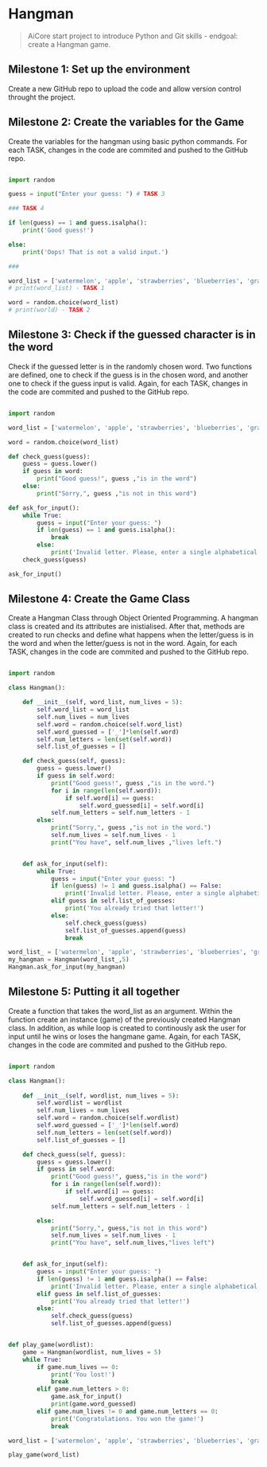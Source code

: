 # Hangman

> AiCore start project to introduce Python and Git skills - endgoal: create a Hangman game.

## Milestone 1: Set up the environment

Create a new GitHub repo to upload the code and allow version control throught the project.


## Milestone 2: Create the variables for the Game

Create the variables for the hangman using basic python commands. For each TASK, changes in the code are commited and pushed to the GitHub repo.

```python

import random 

guess = input("Enter your guess: ") # TASK 3

### TASK 4

if len(guess) == 1 and guess.isalpha():
    print('Good guess!')

else:
    print('Oops! That is not a valid input.')

###

word_list = ['watermelon', 'apple', 'strawberries', 'blueberries', 'grapes']
# print(word_list) - TASK 1

word = random.choice(word_list)
# print(world) - TASK 2
```

## Milestone 3: Check if the guessed character is in the word

Check if the guessed letter is in the randomly chosen word. Two functions are defined, one to check if the guess is in the chosen word, and another one to check if the guess input is valid. Again, for each TASK, changes in the code are commited and pushed to the GitHub repo.

```python

import random

word_list = ['watermelon', 'apple', 'strawberries', 'blueberries', 'grapes']

word = random.choice(word_list)

def check_guess(guess):
    guess = guess.lower()
    if guess in word:
        print("Good guess!", guess ,"is in the word")
    else:
        print("Sorry,", guess ,"is not in this word")

def ask_for_input():
    while True:
        guess = input("Enter your guess: ") 
        if len(guess) == 1 and guess.isalpha():
            break
        else:
            print('Invalid letter. Please, enter a single alphabetical character.')
    check_guess(guess)

ask_for_input()

```

## Milestone 4: Create the Game Class

Create a Hangman Class through Object Oriented Programming. A hangman class is created and its attributes are inistialised. After that, methods are created to run checks and define what happens when the letter/guess is in the word and when the letter/guess is not in the word. Again, for each TASK, changes in the code are commited and pushed to the GitHub repo.

```python

import random

class Hangman():

    def __init__(self, word_list, num_lives = 5):
        self.word_list = word_list
        self.num_lives = num_lives
        self.word = random.choice(self.word_list)
        self.word_guessed = ['_']*len(self.word)
        self.num_letters = len(set(self.word))
        self.list_of_guesses = []

    def check_guess(self, guess):
        guess = guess.lower()
        if guess in self.word:
            print("Good guess!", guess ,"is in the word.")
            for i in range(len(self.word)):
                if self.word[i] == guess:
                    self.word_guessed[i] = self.word[i]
            self.num_letters = self.num_letters - 1
        else:
            print("Sorry,", guess ,"is not in the word.")
            self.num_lives = self.num_lives - 1
            print("You have", self.num_lives ,"lives left.")


    def ask_for_input(self):
        while True:
            guess = input("Enter your guess: ") 
            if len(guess) != 1 and guess.isalpha() == False:
                print('Invalid letter. Please, enter a single alphabetical character.')
            elif guess in self.list_of_guesses:
                print('You already tried that letter!')
            else:
                self.check_guess(guess)
                self.list_of_guesses.append(guess)
                break

word_list_ = ['watermelon', 'apple', 'strawberries', 'blueberries', 'grapes']
my_hangman = Hangman(word_list_,5)
Hangman.ask_for_input(my_hangman)

```

## Milestone 5: Putting it all together

Create a function that takes the word_list as an argument. Within the function create an instance (game) of the previously created Hangman class. In addition, as while loop is created to continously ask the user for input until he wins or loses the hangmane game. Again, for each TASK, changes in the code are commited and pushed to the GitHub repo.

```python

import random

class Hangman():
    
    def __init__(self, wordlist, num_lives = 5):
        self.wordlist = wordlist
        self.num_lives = num_lives
        self.word = random.choice(self.wordlist)
        self.word_guessed = ['_']*len(self.word)
        self.num_letters = len(set(self.word))
        self.list_of_guesses = []

    def check_guess(self, guess):
        guess = guess.lower()
        if guess in self.word:
            print("Good guess!", guess,"is in the word")
            for i in range(len(self.word)):
                if self.word[i] == guess:
                    self.word_guessed[i] = self.word[i]
            self.num_letters = self.num_letters - 1

        else:
            print("Sorry,", guess,"is not in this word")
            self.num_lives = self.num_lives - 1
            print("You have", self.num_lives,"lives left")


    def ask_for_input(self):
        guess = input("Enter your guess: ") 
        if len(guess) != 1 and guess.isalpha() == False:
            print('Invalid letter. Please, enter a single alphabetical character.')
        elif guess in self.list_of_guesses:
            print('You already tried that letter!')
        else:
            self.check_guess(guess)
            self.list_of_guesses.append(guess)


def play_game(wordlist):
    game = Hangman(wordlist, num_lives = 5)
    while True:
        if game.num_lives == 0:
            print('You lost!')
            break
        elif game.num_letters > 0:
            game.ask_for_input()
            print(game.word_guessed)
        elif game.num_lives != 0 and game.num_letters == 0:
            print('Congratulations. You won the game!')
            break

word_list = ['watermelon', 'apple', 'strawberries', 'blueberries', 'grapes']

play_game(word_list)

```